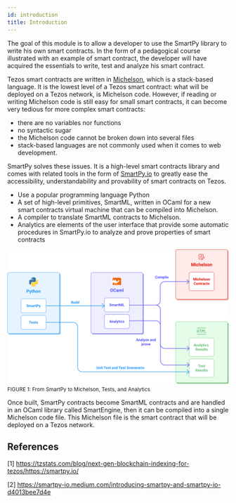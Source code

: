 ```yaml
---
id: introduction
title: Introduction
---
```


The goal of this module is to allow a developer to use the SmartPy library to write his own smart contracts.
In the form of a pedagogical course illustrated with an example of smart contract,
the developer will have acquired the essentials to write, test and analyze his smart contract.

Tezos smart contracts are written in [Michelson](https://opentezos.com/michelson), which is a stack-based language.
It is the lowest level of a Tezos smart contract: what will be deployed on a Tezos network, is Michelson code.
However, if reading or writing Michelson code is still easy for small smart contracts,
it can become very tedious for more complex smart contracts:
- there are no variables nor functions
- no syntactic sugar
- the Michelson code cannot be broken down into several files
- stack-based languages are not commonly used when it comes to web development.

SmartPy solves these issues.
It is a high-level smart contracts library
and comes with related tools in the form of [SmartPy.io](https://smartpy.io/) to greatly ease
the accessibility, understandability and provability of smart contracts on Tezos.
- Use a popular programming language Python
- A set of high-level primitives, SmartML, written in OCaml for a new smart contracts virtual machine 
  that can be compiled into Michelson.
- A compiler to translate SmartML contracts to Michelson.
- Analytics are elements of the user interface that provide some automatic procedures in SmartPy.io 
  to analyze and prove properties of smart contracts
  
![](../../static/img/smartpy/smartpy_intro.svg)
<small className="figure">FIGURE 1: From SmartPy to Michelson, Tests, and Analytics </small>

Once built, SmartPy contracts become SmartML contracts 
and are handled in an OCaml library called SmartEngine,
then it can be compiled into a single Michelson code file.
This Michelson file is the smart contract that will be deployed on a Tezos network.

## References

[1] https://tzstats.com/blog/next-gen-blockchain-indexing-for-tezos/https://smartpy.io/

[2] https://smartpy-io.medium.com/introducing-smartpy-and-smartpy-io-d4013bee7d4e
